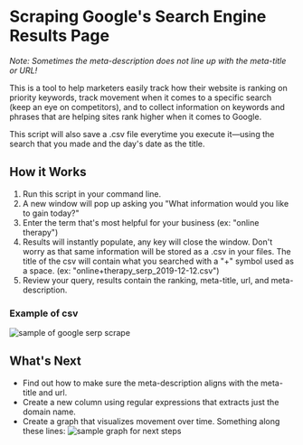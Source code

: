 # Scraping Google's Search Engine Results Page
*Note: Sometimes the meta-description does not line up with the meta-title or URL!*

This is a tool to help marketers easily track how their website is ranking on priority keywords, track movement when it comes to a specific search (keep an eye on competitors), and to collect information on keywords and phrases that are helping sites rank higher when it comes to Google.

This script will also save a .csv file everytime you execute it—using the search that you made and the day's date as the title. 

## How it Works
1. Run this script in your command line.
2. A new window will pop up asking you "What information would you like to gain today?"
3. Enter the term that's most helpful for your business (ex: "online therapy")
4. Results will instantly populate, any key will close the window. Don't worry as that same information will be stored as a .csv in your files. The title of the csv will contain what you searched with a "+" symbol used as a space. (ex: "online+therapy_serp_2019-12-12.csv")
5. Review your query, results contain the ranking, meta-title, url, and meta-description.

### Example of csv
![sample of google serp scrape](https://i.imgur.com/g1JVWan.png)

## What's Next
* Find out how to make sure the meta-description aligns with the meta-title and url. 
* Create a new column using regular expressions that extracts just the domain name.
* Create a graph that visualizes movement over time. Something along these lines: 
![sample graph for next steps](https://www.coretennis.net/ct/1/image/Players/Graphs/topPointsAtp.png)
